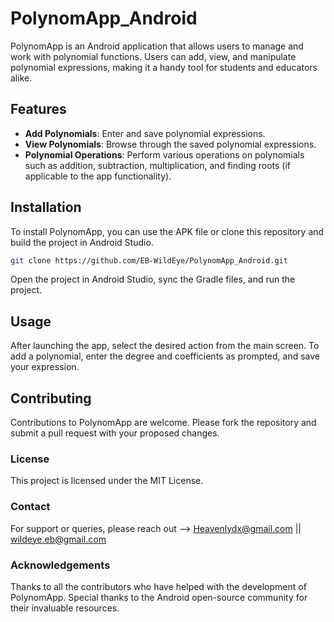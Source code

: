 # PolynomApp_Android

PolynomApp is an Android application that allows users to manage and work with polynomial functions. Users can add, view, and manipulate polynomial expressions, making it a handy tool for students and educators alike.


## Features

- **Add Polynomials**: Enter and save polynomial expressions.
- **View Polynomials**: Browse through the saved polynomial expressions.
- **Polynomial Operations**: Perform various operations on polynomials such as addition, subtraction, multiplication, and finding roots (if applicable to the app functionality).


## Installation

To install PolynomApp, you can use the APK file or clone this repository and build the project in Android Studio.

```bash
git clone https://github.com/EB-WildEye/PolynomApp_Android.git
```
Open the project in Android Studio, sync the Gradle files, and run the project.


## Usage
After launching the app, select the desired action from the main screen. To add a polynomial, enter the degree and coefficients as prompted, and save your expression.


## Contributing
Contributions to PolynomApp are welcome. Please fork the repository and submit a pull request with your proposed changes.

### License
This project is licensed under the MIT License.

### Contact
For support or queries, please reach out --> Heavenlydx@gmail.com || wildeye.eb@gmail.com

### Acknowledgements
Thanks to all the contributors who have helped with the development of PolynomApp.
Special thanks to the Android open-source community for their invaluable resources.
